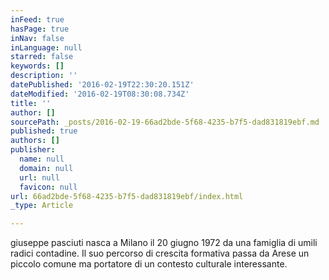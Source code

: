 ```yaml
---
inFeed: true
hasPage: true
inNav: false
inLanguage: null
starred: false
keywords: []
description: ''
datePublished: '2016-02-19T22:30:20.151Z'
dateModified: '2016-02-19T08:30:08.734Z'
title: ''
author: []
sourcePath: _posts/2016-02-19-66ad2bde-5f68-4235-b7f5-dad831819ebf.md
published: true
authors: []
publisher:
  name: null
  domain: null
  url: null
  favicon: null
url: 66ad2bde-5f68-4235-b7f5-dad831819ebf/index.html
_type: Article

---
```

giuseppe pasciuti nasca a Milano il 20 giugno 1972 da una famiglia di umili radici contadine. Il suo percorso di crescita formativa passa da Arese un piccolo comune ma portatore di un contesto culturale interessante.